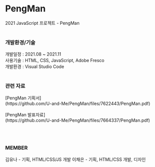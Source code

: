 # PengMan
2021 JavaScript 프로젝트 - PengMan <br><br>


<h3> 개발환경/기술 </h3>
개발일정 : 2021.08 ~ 2021.11 <br>
사용기술 : HTML, CSS, JavaScript, Adobe Fresco <br>
개발환경 : Visual Studio Code <br><br>

<h3> 관련 자료 </h3>
[PengMan 기획서]<br>
(https://github.com/U-and-Me/PengMan/files/7622443/PengMan.pdf)
<br><br>
[PengMan 발표자료]<br>
(https://github.com/U-and-Me/PengMan/files/7664337/PengMan.pdf)

<br><br>
<h3> MEMBER </h3>
김유나 - 기획, HTML/CSS/JS 개발
이채은 - 기획, HTML/CSS 개발, 디자인
